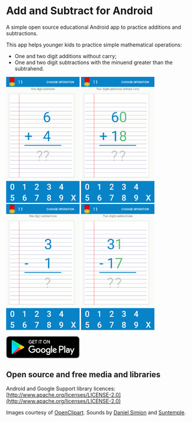 # Add and Subtract for Android

A simple open source educational Android app to practice additions 
and subtractions. 

This app helps younger kids to practice simple mathematical operations:

* One and two digit additions without carry;
* One and two digit subtractions with the minuend greater than the subtrahend.

<img src="https://github.com/epman/mathops_android/raw/master/docs/imgs/s_en_1.png" width="200" > <img src="https://github.com/epman/mathops_android/raw/master/docs/imgs/s_en_2.png" width="200" >
<img src="https://github.com/epman/mathops_android/raw/master/docs/imgs/s_en_3.png" width="200" > <img src="https://github.com/epman/mathops_android/raw/master/docs/imgs/s_en_4.png" width="200" >


<a href="https://play.google.com/store/apps/details?id=org.epm.math">
<img src="https://github.com/epman/mathops_android/raw/master/docs/imgs/gen.png" width="200" >
</a>


## Open source and free media and libraries

Android and Google Support library licences: [http://www.apache.org/licenses/LICENSE-2.0](http://www.apache.org/licenses/LICENSE-2.0)

Images courtesy of [OpenClipart](http://openclipart.org). 
Sounds by [Daniel Simion](http://www.soundbible.com) and [Suntemple](https://freesound.org/people/suntemple).
